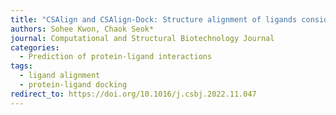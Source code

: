 ```yaml
---
title: "CSAlign and CSAlign-Dock: Structure alignment of ligands considering full flexibility and application to protein-ligand docking"
authors: Sohee Kwon, Chaok Seok*
journal: Computational and Structural Biotechnology Journal
categories:
  - Prediction of protein-ligand interactions
tags:
  - ligand alignment
  - protein-ligand docking
redirect_to: https://doi.org/10.1016/j.csbj.2022.11.047
---
```

